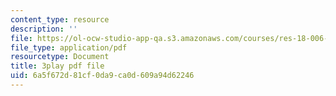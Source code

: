 ```yaml
---
content_type: resource
description: ''
file: https://ol-ocw-studio-app-qa.s3.amazonaws.com/courses/res-18-006-calculus-revisited-single-variable-calculus-fall-2010/6a5f672d81cf0da9ca0d609a94d62246_rXOGLlKuvzU.pdf
file_type: application/pdf
resourcetype: Document
title: 3play pdf file
uid: 6a5f672d-81cf-0da9-ca0d-609a94d62246
---
```

